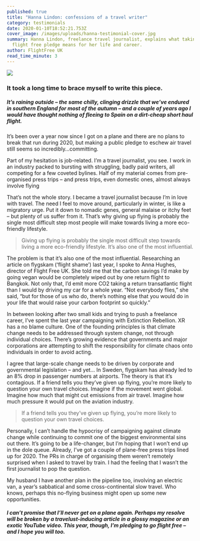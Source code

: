 ```yaml
---
published: true
title: "Hanna Lindon: confessions of a travel writer"
category: testimonials
date: 2020-01-10T18:52:21.753Z
cover_image: /images/uploads/hanna-testimonial-cover.jpg
summary: Hanna Lindon, freelance travel journalist, explains what taking the
  flight free pledge means for her life and career.
author: FlightFree UK
read_time_minute: 3
---
```

![](/images/uploads/hanna-testimonial-body.jpg)

### It took a long time to brace myself to write this piece.

##### It’s raining outside – the same chilly, clinging drizzle that we’ve endured in southern England for most of the autumn – and a couple of years ago I would have thought nothing of fleeing to Spain on a dirt-cheap short haul flight. 

It’s been over a year now since I got on a plane and there are no plans to break that run during 2020, but making a public pledge to eschew air travel still seems so incredibly…committing.

Part of my hesitation is job-related. I’m a travel journalist, you see. I work in an industry packed to bursting with struggling, badly paid writers, all competing for a few coveted bylines. Half of my material comes from pre-organised press trips – and press trips, even domestic ones, almost always involve flying

That’s not the whole story. I became a travel journalist because I’m in love with travel. The need I feel to move around, particularly in winter, is like a migratory urge. Put it down to nomadic genes, general malaise or itchy feet – but plenty of us suffer from it. That’s why giving up flying is probably the single most difficult step most people will make towards living a more eco-friendly lifestyle.

> Giving up flying is probably the single most difficult step towards living a more eco-friendly lifestyle. It’s also one of the most influential.

The problem is that it’s also one of the most influential. Researching an article on flygskam (‘flight shame’) last year, I spoke to Anna Hughes, director of Flight Free UK. She told me that the carbon savings I’d make by going vegan would be completely wiped out by one return flight to Bangkok. Not only that, I’d emit more CO2 taking a return transatlantic flight than I would by driving my car for a whole year. “Not everybody flies,” she said, “but for those of us who do, there’s nothing else that you would do in your life that would raise your carbon footprint so quickly.”

In between looking after two small kids and trying to push a freelance career, I’ve spent the last year campaigning with Extinction Rebellion. XR has a no blame culture. One of the founding principles is that climate change needs to be addressed through system change, not through individual choices. There’s growing evidence that governments and major corporations are attempting to shift the responsibility for climate chaos onto individuals in order to avoid acting. 

I agree that large-scale change needs to be driven by corporate and governmental legislation – and yet… In Sweden, flygskam has already led to an 8% drop in passenger numbers at airports. The theory is that it’s contagious. If a friend tells you they’ve given up flying, you’re more likely to question your own travel choices. Imagine if the movement went global. Imagine how much that might cut emissions from air travel. Imagine how much pressure it would put on the aviation industry.

> If a friend tells you they’ve given up flying, you’re more likely to question your own travel choices.

Personally, I can’t handle the hypocrisy of campaigning against climate change while continuing to commit one of the biggest environmental sins out there. It’s going to be a life-changer, but I’m hoping that I won’t end up in the dole queue. Already, I’ve got a couple of plane-free press trips lined up for 2020. The PRs in charge of organising them weren’t remotely surprised when I asked to travel by train. I had the feeling that I wasn’t the first journalist to pop the question. 

My husband I have another plan in the pipeline too, involving an electric van, a year’s sabbatical and some cross-continental slow travel. Who knows, perhaps this no-flying business might open up some new opportunities.

##### I can’t promise that I’ll never get on a plane again. Perhaps my resolve will be broken by a travelust-inducing article in a glossy magazine or an exotic YouTube video. This year, though, I’m pledging to go flight free – and I hope you will too.